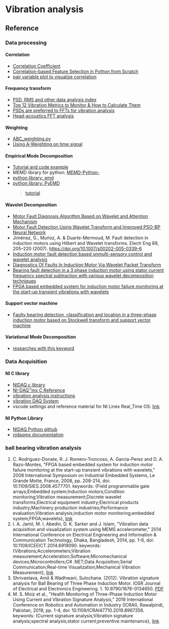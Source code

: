 # Vibration analysis

## Reference

### Data processing

#### Correlation

* [Correlation Coefficient](https://mathworld.wolfram.com/CorrelationCoefficient.html)
* [Correlation-based Feature Selection in Python from Scratch](https://johfischer.com/2021/08/06/correlation-based-feature-selection-in-python-from-scratch/)
* [pair variable plot to visualize correlation](https://stackoverflow.com/questions/55113349/how-to-calculate-the-correlation-of-all-features-with-the-target-variable-binar)

#### Frequency transform

* [PSD, RMS and other data analysis index](https://info.endaq.com/hubfs/Plots/enDAQ-Vibration-Monitoring-Metrics-Case-Western-Bearing-Data_2.html#Appendix)
* [Top 12 Vibration Metrics to Monitor & How to Calculate Them](https://blog.endaq.com/top-vibration-metrics-to-monitor-how-to-calculate-them)
* [PSDs are preferred to FFTs for vibration analysis](https://blog.endaq.com/why-the-power-spectral-density-psd-is-the-gold-standard-of-vibration-analysis)
* [Head-acoustics FFT analysis](https://cdn.head-acoustics.com/fileadmin/data/global/Application-Notes/SVP/FFT-Octave-Analysis-Wavelet-02.2018.pdf)

#### Weighting

* [ABC_weighting.py](https://github.com/endolith/waveform-analysis/blob/master/waveform_analysis/weighting_filters/ABC_weighting.py)
* [Using A-Weighting on time signal](https://stackoverflow.com/questions/65842795/using-a-weighting-on-time-signal)

#### Empirical Mode Decomposition

* [Tutorial and code example](https://www.youtube.com/watch?v=eiqsAGlAPYY&list=PLkoI-nNk12tsAiwQ1vdkHUVzsf0KvzOf_&index=5)
* MEMD library for python: [MEMD-Python-](https://github.com/mariogrune/MEMD-Python-/tree/master)
* [python library: emd](https://emd.readthedocs.io/en/stable/index.html)
* [python library: PyEMD](https://pyemd.readthedocs.io/en/latest/search.html?q=multivariate&check_keywords=yes&area=default#)
    >[tutorial](https://zhuanlan.zhihu.com/p/581693595)

#### Wavelet Decomposition

* [Motor Fault Diagnosis Algorithm Based on Wavelet and Attention Mechanism](https://onlinelibrary.wiley.com/doi/10.1155/2021/3782446#abstract)
* [Motor Fault Detection Using Wavelet Transform and Improved PSO-BP Neural Network](https://www.mdpi.com/2227-9717/8/10/1322)
* Jiménez, G., Muñoz, A. & Duarte-Mermoud, M. Fault detection in induction motors using Hilbert and Wavelet transforms. Electr Eng 89, 205–220 (2007). https://doi.org/10.1007/s00202-005-0339-6
* [Induction motor fault detection based onmulti-sensory control and wavelet analysis](https://ietresearch.onlinelibrary.wiley.com/doi/epdf/10.1049/iet-epa.2020.0030)
* [Diagnostics Of Faults In Induction Motor Via Wavelet Packet 
Transform](https://www.iosrjournals.org/iosr-jvlsi/papers/Conf-ICETETR-2016/Volume%201/1.%2001-06.pdf)
* [Bearing fault detection in a 3 phase induction motor using stator current frequency spectral subtraction with various wavelet decomposition techniques](https://www.sciencedirect.com/science/article/pii/S2090447917300771)
* [FPGA based embedded system for induction motor failure monitoring at the start-up transient vibrations with wavelets](https://ieeexplore.ieee.org/document/4577701)

#### Support vector machine

* [Faulty bearing detection, classification and location in a three-phase induction motor based on Stockwell transform and support vector machine](https://www.sciencedirect.com/science/article/abs/pii/S0263224118308418)


#### Variational Mode Decomposition

* [researches with this keyword](https://www.sciencedirect.com/topics/engineering/variational-mode-decomposition#:~:text=Variational%20mode%20decomposition%20%28VMD%29%20is%20the%20latest%20signal,detection%20method%20is%20reported%20in%20Ref.%20%5B61%20%5D.)

### Data Acquisition

#### NI C library

* [NIDAQ c library](https://www.ni.com/en/support/documentation/supplemental/21/using-ni-daqmx-in-text-based-programming-environments.html)
* [NI-DAQ™mx C Reference](https://www.ni.com/docs/zh-TW/bundle/ni-daqmx-c-api-ref/page/cdaqmx/related_documentation.html)
* [vibration analysis instructions](https://hecoinc.com/the-importance-of-route-based-data-acquisition-series/)
* [vibration DAQ System](https://dataloggerinc.com/data-acquisition-systems/vibration-daq-systems/)
* vscode settings and reference material for NI Linex Real_Time OS: [link](https://github.com/edavis0/nidaqmx-c-examples?tab=readme-ov-file)

#### NI Python Library

* [NIDAQ Python github](https://github.com/ni/nidaqmx-python/blob/master/examples/counter_in/read_freq.py)
* [nidaqmx documentation](https://nidaqmx-python.readthedocs.io/en/latest/task_channels.html#nidaqmx.task.channels.CIChannel.ci_freq_term_cfg)

### ball bearing vibration analysis

1. C. Rodriguez-Donate, R. J. Romero-Troncoso, A. Garcia-Perez and D. A. Razo-Montes, "FPGA based embedded system for induction motor failure monitoring at the start-up transient vibrations with wavelets," 2008 International Symposium on Industrial Embedded Systems, Le Grande Motte, France, 2008, pp. 208-214, doi: 10.1109/SIES.2008.4577701. keywords: {Field programmable gate arrays;Embedded system;Induction motors;Condition monitoring;Vibration measurement;Discrete wavelet transforms;Electrical equipment industry;Electrical products industry;Machinery production industries;Performance evaluation;Vibration analysis;induction motor monitoring;embedded system;FPGA;wavelets}, [link](https://ieeexplore.ieee.org/document/4577701) 
2. I. A. Jamil, M. I. Abedin, D. K. Sarker and J. Islam, "Vibration data acquisition and visualization system using MEMS accelerometer," 2014 International Conference on Electrical Engineering and Information & Communication Technology, Dhaka, Bangladesh, 2014, pp. 1-6, doi: 10.1109/ICEEICT.2014.6919090. keywords: {Vibrations;Accelerometers;Vibration measurement;Acceleration;Software;Micromechanical devices;Microcontrollers;C# .NET;Data Acquisition;Serial Communication;Real-time Visualization;Mechanical Vibration Measurement}, [link](https://ieeexplore.ieee.org/document/6919090)
3. Shrivastava, Amit & Wadhwani, Sulochana. (2012). Vibration signature analysis for Ball Bearing of Three Phase Induction Motor. IOSR Journal of Electrical and Electronics Engineering. 1. 10.9790/1676-0134650. [PDF](https://www.iosrjournals.org/iosr-jeee/Papers/vol1-issue3/G0134650.pdf)
4. M. S. Moiz et al., "Health Monitoring of Three-Phase Induction Motor Using Current and Vibration Signature Analysis," 2019 International Conference on Robotics and Automation in Industry (ICRAI), Rawalpindi, Pakistan, 2019, pp. 1-4, doi: 10.1109/ICRAI47710.2019.8967356. keywords: {Current signature analysis;Vibration signature analysis;spectral analysis;stator current;preventive maintenance}, [link](https://ieeexplore.ieee.org/document/8967356)
